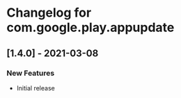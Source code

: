 # Changelog for com.google.play.appupdate

## [1.4.0] - 2021-03-08
### New Features
 - Initial release

